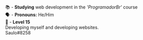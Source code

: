 📚 - <strong>Studying</strong> web development in the <em>'ProgramadorBr'</em> course <br>
🗣️ - <strong>Pronouns:</strong> He/Him <br>
📅 - <strong>Level 15</strong> <br>
Developing myself and developing websites. <br>
Saulo#8258
